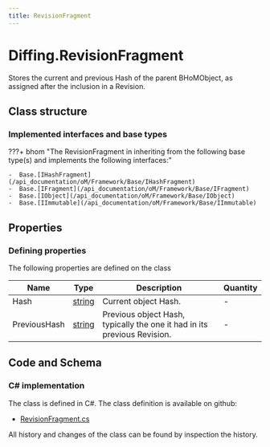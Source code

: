 ```yaml
---
title: RevisionFragment
---
```


# Diffing.RevisionFragment

Stores the current and previous Hash of the parent BHoMObject, as assigned after the inclusion in a Revision.

## Class structure

### Implemented interfaces and base types

???+ bhom "The RevisionFragment in inheriting from the following base type(s) and implements the following interfaces:"

    -  Base.[IHashFragment](/api_documentation/oM/Framework/Base/IHashFragment)
    -  Base.[IFragment](/api_documentation/oM/Framework/Base/IFragment)
    -  Base.[IObject](/api_documentation/oM/Framework/Base/IObject)
    -  Base.[IImmutable](/api_documentation/oM/Framework/Base/IImmutable)


## Properties



### Defining properties

The following properties are defined on the class

| Name             | Type             | Description      | Quantity         |
|------------------|------------------|------------------|------------------|
| Hash | [string](https://learn.microsoft.com/en-us/dotnet/api/System.String?view=netstandard-2.0) | Current object Hash. | - |
| PreviousHash | [string](https://learn.microsoft.com/en-us/dotnet/api/System.String?view=netstandard-2.0) | Previous object Hash, typically the one it had in its previous Revision. | - |


## Code and Schema

### C# implementation

The class is defined in C#. The class definition is available on github:

- [RevisionFragment.cs](https://github.com/BHoM/BHoM/blob/develop/Diffing_oM/RevisionFragment.cs)

All history and changes of the class can be found by inspection the history.
